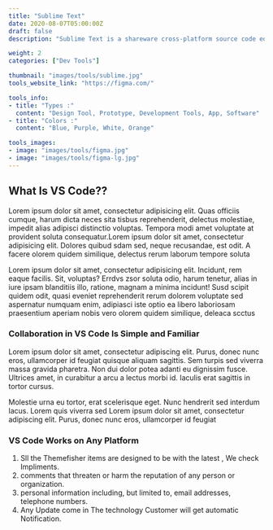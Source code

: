 ```yaml
---
title: "Sublime Text"
date: 2020-08-07T05:00:00Z
draft: false
description: "Sublime Text is a shareware cross-platform source code editor with a Python application programming interface."

weight: 2
categories: ["Dev Tools"]

thumbnail: "images/tools/sublime.jpg"
tools_website_link: "https://figma.com/"

tools_info:
- title: "Types :"
  content: "Design Tool, Prototype, Development Tools, App, Software"
- title: "Colors :"
  content: "Blue, Purple, White, Orange"

tools_images:
- image: "images/tools/figma.jpg"
- image: "images/tools/figma-lg.jpg"
---
```


## What Is VS Code??
Lorem ipsum dolor sit amet, consectetur adipisicing elit. Quas officiis cumque, harum dicta neces sita tisbus reprehenderit, delectus molestiae, impedit alias adipisci distinctio voluptas. Tempora modi amet voluptate at provident soluta consequatur.Lorem ipsum dolor sit amet, consectetur adipisicing elit. Dolores quibud sdam sed, neque recusandae, est odit. A facere olorem quidem similique, delectus rerum laborum tempore soluta 


Lorem ipsum dolor sit amet, consectetur adipisicing elit. Incidunt, rem eaque facilis. Sit, voluptas? Errdvs zsor soluta odio, harum tenetur, alias in iure ipsam blanditiis illo, ratione, magnam a minima incidunt! Susd scipit quidem odit, quasi eveniet reprehenderit rerum dolorem voluptate sed aspernatur numquam enim, adipiasci iste optio ea libero laboriosam praesentium aperiam nobis vero olorem quidem similique, deleaca scctus


### Collaboration in VS Code Is Simple and Familiar
Lorem ipsum dolor sit amet, consectetur adipiscing elit. Purus, donec nunc eros, ullamcorper id feugiat quisque aliquam sagittis. Sem turpis sed viverra massa gravida pharetra. Non dui dolor potea adanti eu dignissim fusce. Ultrices amet, in curabitur a arcu a lectus morbi id. Iaculis erat sagittis in tortor cursus. 

Molestie urna eu tortor, erat scelerisque eget. Nunc hendrerit sed interdum lacus. Lorem quis viverra sed
Lorem ipsum dolor sit amet, consectetur adipiscing elit. Purus, donec nunc eros, ullamcorper id feugiat 


### VS Code Works on Any Platform
1. Sll the Themefisher items are designed to be with the latest , We check Impliments.
2. comments that threaten or harm the reputation of any person or organization.
3. personal information including, but  limited to, email addresses, telephone numbers.
4. Any Update come in The technology  Customer will get automatic  Notification.